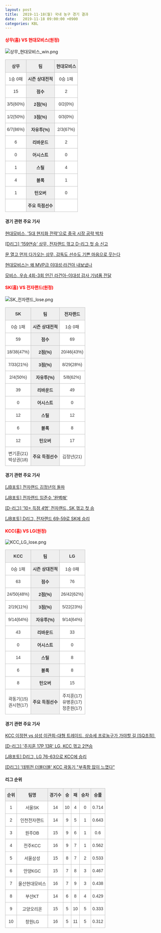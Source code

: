 ```yaml
---
layout: post
title:  2019-11-18(월) 국내 농구 경기 결과
date:   2019-11-18 09:00:00 +0900
categories: KBL
---
```


#### <span style="color:red"> 상무(홈) VS 현대모비스(원정) </span>
![상무_현대모비스_win.png](../images/kbl/result/상무_현대모비스_win.png)

<style type="text/css">
.tg  {border-collapse:collapse;border-spacing:0;}
.tg td{font-family:Arial, sans-serif;font-size:14px;padding:10px 5px;border-style:solid;border-width:1px;overflow:hidden;word-break:normal;border-color:#c0c0c0;}
.tg th{font-family:Arial, sans-serif;font-size:14px;font-weight:normal;padding:10px 5px;border-style:solid;border-width:1px;overflow:hidden;word-break:normal;border-color:#c0c0c0;}
.tg .tg-dcpn{background-color:#ffffff;border-color:#c0c0c0;text-align:center;vertical-align:middle}
.tg .tg-txr3{background-color:#ffffff;border-color:#c0c0c0;text-align:center;vertical-align:middle}
.tg .tg-o8le{background-color:#efefef;border-color:#c0c0c0;text-align:center;vertical-align:middle}
.tg .tg-rr9t{font-weight:bold;background-color:#efefef;border-color:#c0c0c0;text-align:center;vertical-align:middle}
.tg .tg-wazi{background-color:#efefef;border-color:#c0c0c0;text-align:center;vertical-align:middle}
</style>

<table class="tg">
  <tr>
    <th class="tg-rr9t">상무</th>
    <th class="tg-rr9t">팀</th>
    <th class="tg-rr9t">현대모비스</th>
  </tr>
  <tr>
    <td class="tg-dcpn">1승 0패</td>
    <td class="tg-rr9t">시즌 상대전적</td>
    <td class="tg-dcpn">0승 1패</td>
  </tr>
  <tr>
    <td class="tg-dcpn">15</td>
    <td class="tg-rr9t">점수</td>
    <td class="tg-dcpn">2</td>
  </tr>
  <tr>
    <td class="tg-dcpn">3/5(60%)</td>
    <td class="tg-rr9t">2점(%)</td>
    <td class="tg-dcpn">0/2(0%)</td>
  </tr>
  <tr>
    <td class="tg-dcpn">1/2(50%)</td>
    <td class="tg-rr9t">3점(%)</td>
    <td class="tg-dcpn">0/3(0%)</td>
  </tr>
  <tr>
    <td class="tg-dcpn">6/7(86%)</td>
    <td class="tg-rr9t">자유투(%)</td>
    <td class="tg-dcpn">2/3(67%)</td>
  </tr>
  <tr>
    <td class="tg-dcpn">6</td>
    <td class="tg-rr9t">리바운드</td>
    <td class="tg-dcpn">2</td>
  </tr>
  <tr>
    <td class="tg-dcpn">0</td>
    <td class="tg-rr9t">어시스트</td>
    <td class="tg-dcpn">0</td>
  </tr>
  <tr>
    <td class="tg-dcpn">1</td>
    <td class="tg-rr9t">스틸</td>
    <td class="tg-dcpn">4</td>
  </tr>
  <tr>
    <td class="tg-dcpn">4</td>
    <td class="tg-rr9t">블록</td>
    <td class="tg-dcpn">1</td>
  </tr>
  <tr>
    <td class="tg-dcpn">1</td>
    <td class="tg-rr9t">턴오버</td>
    <td class="tg-dcpn">0</td>
  </tr>
  <tr>
    <td class="tg-dcpn"></td>
    <td class="tg-rr9t">주요 득점선수</td>
    <td class="tg-dcpn"></td>
  </tr>
</table>

#### 경기 관련 주요 기사         

[현대모비스, '5대 현지화 전략'으로 중국 시장 공략 박차](http://www.efnews.co.kr/news/articleView.html?idxno=81752)

[[D리그] ‘159연승’ 상무, 전자랜드 꺾고 D-리그 첫 승 신고](http://sports.news.naver.com/basketball/news/read.nhn?oid=065&aid=0000192201)

[문 열고 먼저 다가오는 상무, 감독도 선수도 기쁜 마음으로 웃는다](http://sports.news.naver.com/basketball/news/read.nhn?oid=065&aid=0000192244)

[현대모비스는 왜 MVP급 이대성·라건아 내보냈나](http://news.chosun.com/site/data/html_dir/2019/11/12/2019111200230.html?utm_source=naver&utm_medium=original&utm_campaign=news)

[모비스, 우승 4회-3회 안긴 라건아-이대성 감사 기념품 전달](http://sports.news.naver.com/basketball/news/read.nhn?oid=065&aid=0000192465)

<script src="https://ads-partners.coupang.com/g.js"></script>
<script>
    new PartnersCoupang.G({"id":48183,"width":"100%","height":120,"subId":null});
</script>        
        

#### <span style="color:red"> SK(홈) VS 전자랜드(원정) </span>
![SK_전자랜드_lose.png](../images/kbl/result/SK_전자랜드_lose.png)

<style type="text/css">
.tg  {border-collapse:collapse;border-spacing:0;}
.tg td{font-family:Arial, sans-serif;font-size:14px;padding:10px 5px;border-style:solid;border-width:1px;overflow:hidden;word-break:normal;border-color:#c0c0c0;}
.tg th{font-family:Arial, sans-serif;font-size:14px;font-weight:normal;padding:10px 5px;border-style:solid;border-width:1px;overflow:hidden;word-break:normal;border-color:#c0c0c0;}
.tg .tg-dcpn{background-color:#ffffff;border-color:#c0c0c0;text-align:center;vertical-align:middle}
.tg .tg-txr3{background-color:#ffffff;border-color:#c0c0c0;text-align:center;vertical-align:middle}
.tg .tg-o8le{background-color:#efefef;border-color:#c0c0c0;text-align:center;vertical-align:middle}
.tg .tg-rr9t{font-weight:bold;background-color:#efefef;border-color:#c0c0c0;text-align:center;vertical-align:middle}
.tg .tg-wazi{background-color:#efefef;border-color:#c0c0c0;text-align:center;vertical-align:middle}
</style>

<table class="tg">
  <tr>
    <th class="tg-rr9t">SK</th>
    <th class="tg-rr9t">팀</th>
    <th class="tg-rr9t">전자랜드</th>
  </tr>
  <tr>
    <td class="tg-dcpn">0승 1패</td>
    <td class="tg-rr9t">시즌 상대전적</td>
    <td class="tg-dcpn">1승 0패</td>
  </tr>
  <tr>
    <td class="tg-dcpn">59</td>
    <td class="tg-rr9t">점수</td>
    <td class="tg-dcpn">69</td>
  </tr>
  <tr>
    <td class="tg-dcpn">18/38(47%)</td>
    <td class="tg-rr9t">2점(%)</td>
    <td class="tg-dcpn">20/46(43%)</td>
  </tr>
  <tr>
    <td class="tg-dcpn">7/33(21%)</td>
    <td class="tg-rr9t">3점(%)</td>
    <td class="tg-dcpn">8/29(28%)</td>
  </tr>
  <tr>
    <td class="tg-dcpn">2/4(50%)</td>
    <td class="tg-rr9t">자유투(%)</td>
    <td class="tg-dcpn">5/8(62%)</td>
  </tr>
  <tr>
    <td class="tg-dcpn">39</td>
    <td class="tg-rr9t">리바운드</td>
    <td class="tg-dcpn">49</td>
  </tr>
  <tr>
    <td class="tg-dcpn">0</td>
    <td class="tg-rr9t">어시스트</td>
    <td class="tg-dcpn">0</td>
  </tr>
  <tr>
    <td class="tg-dcpn">12</td>
    <td class="tg-rr9t">스틸</td>
    <td class="tg-dcpn">12</td>
  </tr>
  <tr>
    <td class="tg-dcpn">6</td>
    <td class="tg-rr9t">블록</td>
    <td class="tg-dcpn">8</td>
  </tr>
  <tr>
    <td class="tg-dcpn">12</td>
    <td class="tg-rr9t">턴오버</td>
    <td class="tg-dcpn">17</td>
  </tr>
  <tr>
    <td class="tg-dcpn">변기훈(21)<br>박상권(18)</td>
    <td class="tg-rr9t">주요 득점선수</td>
    <td class="tg-dcpn">김정년(21)</td>
  </tr>
</table>

#### 경기 관련 주요 기사         

[[JB포토] 전자랜드 김정년의 돌파](http://sports.news.naver.com/basketball/news/read.nhn?oid=065&aid=0000192638)

[[JB포토] 전자랜드 임준수 '완벽해'](http://sports.news.naver.com/basketball/news/read.nhn?oid=065&aid=0000192635)

[[D-리그] '10+ 득점 4명' 전자랜드, SK 꺾고 첫 승](http://www.rookie.co.kr/news/articleView.html?idxno=35080)

[[JB포토] D리그, 전자랜드 69-59로 SK에 승리](http://sports.news.naver.com/basketball/news/read.nhn?oid=065&aid=0000192640)

<script src="https://ads-partners.coupang.com/g.js"></script>
<script>
    new PartnersCoupang.G({"id":48182,"width":"100%","height":120,"subId":null});
</script>        
        

#### <span style="color:red"> KCC(홈) VS LG(원정) </span>
![KCC_LG_lose.png](../images/kbl/result/KCC_LG_lose.png)

<style type="text/css">
.tg  {border-collapse:collapse;border-spacing:0;}
.tg td{font-family:Arial, sans-serif;font-size:14px;padding:10px 5px;border-style:solid;border-width:1px;overflow:hidden;word-break:normal;border-color:#c0c0c0;}
.tg th{font-family:Arial, sans-serif;font-size:14px;font-weight:normal;padding:10px 5px;border-style:solid;border-width:1px;overflow:hidden;word-break:normal;border-color:#c0c0c0;}
.tg .tg-dcpn{background-color:#ffffff;border-color:#c0c0c0;text-align:center;vertical-align:middle}
.tg .tg-txr3{background-color:#ffffff;border-color:#c0c0c0;text-align:center;vertical-align:middle}
.tg .tg-o8le{background-color:#efefef;border-color:#c0c0c0;text-align:center;vertical-align:middle}
.tg .tg-rr9t{font-weight:bold;background-color:#efefef;border-color:#c0c0c0;text-align:center;vertical-align:middle}
.tg .tg-wazi{background-color:#efefef;border-color:#c0c0c0;text-align:center;vertical-align:middle}
</style>

<table class="tg">
  <tr>
    <th class="tg-rr9t">KCC</th>
    <th class="tg-rr9t">팀</th>
    <th class="tg-rr9t">LG</th>
  </tr>
  <tr>
    <td class="tg-dcpn">0승 1패</td>
    <td class="tg-rr9t">시즌 상대전적</td>
    <td class="tg-dcpn">1승 0패</td>
  </tr>
  <tr>
    <td class="tg-dcpn">63</td>
    <td class="tg-rr9t">점수</td>
    <td class="tg-dcpn">76</td>
  </tr>
  <tr>
    <td class="tg-dcpn">24/50(48%)</td>
    <td class="tg-rr9t">2점(%)</td>
    <td class="tg-dcpn">26/42(62%)</td>
  </tr>
  <tr>
    <td class="tg-dcpn">2/19(11%)</td>
    <td class="tg-rr9t">3점(%)</td>
    <td class="tg-dcpn">5/22(23%)</td>
  </tr>
  <tr>
    <td class="tg-dcpn">9/14(64%)</td>
    <td class="tg-rr9t">자유투(%)</td>
    <td class="tg-dcpn">9/14(64%)</td>
  </tr>
  <tr>
    <td class="tg-dcpn">43</td>
    <td class="tg-rr9t">리바운드</td>
    <td class="tg-dcpn">33</td>
  </tr>
  <tr>
    <td class="tg-dcpn">0</td>
    <td class="tg-rr9t">어시스트</td>
    <td class="tg-dcpn">0</td>
  </tr>
  <tr>
    <td class="tg-dcpn">14</td>
    <td class="tg-rr9t">스틸</td>
    <td class="tg-dcpn">8</td>
  </tr>
  <tr>
    <td class="tg-dcpn">6</td>
    <td class="tg-rr9t">블록</td>
    <td class="tg-dcpn">8</td>
  </tr>
  <tr>
    <td class="tg-dcpn">8</td>
    <td class="tg-rr9t">턴오버</td>
    <td class="tg-dcpn">15</td>
  </tr>
  <tr>
    <td class="tg-dcpn">곽동기(15)<br>권시현(17)</td>
    <td class="tg-rr9t">주요 득점선수</td>
    <td class="tg-dcpn">주지훈(17)<br>유병훈(17)<br>정준원(17)</td>
  </tr>
</table>

#### 경기 관련 주요 기사         

[KCC 이정현 vs 삼성 이관희-대형 트레이드, 상승세 프로농구가 가야할 길 [SQ초점] ](http://www.sportsq.co.kr/news/articleView.html?idxno=409099)

[[D-리그] '주지훈 17P 13R' LG, KCC 꺾고 2연승](http://www.rookie.co.kr/news/articleView.html?idxno=35078)

[[JB포토] D리그, LG 76-63으로 KCC에 승리](http://sports.news.naver.com/basketball/news/read.nhn?oid=065&aid=0000192624)

[[D리그] '데뷔전 더블더블' KCC 곽동기 "부족함 많이 느꼈다"](http://www.basketkorea.com/news/articleView.html?idxno=190232)

<script src="https://ads-partners.coupang.com/g.js"></script>
<script>
    new PartnersCoupang.G({"id":48178,"width":"100%","height":120,"subId":null});
</script>        
        

#### 리그 순위

<style type="text/css">
    .tg  {border-collapse:collapse;border-spacing:0;border-color:#ccc;}
    .tg td{font-family:Arial, sans-serif;font-size:14px;padding:10px 5px;border-style:solid;border-width:1px;overflow:hidden;word-break:normal;border-color:#ccc;color:#333;background-color:#fff;}
    .tg th{font-family:Arial, sans-serif;font-size:14px;font-weight:normal;padding:10px 5px;border-style:solid;border-width:1px;overflow:hidden;word-break:normal;border-color:#ccc;color:#333;background-color:#f0f0f0;}
    .tg .tg-jvag{background-color:#ffffff;color:#000000;border-color:#c0c0c0;text-align:center;vertical-align:middle}
    .tg .tg-wman{border-color:#c0c0c0;text-align:center;vertical-align:middle}
    .tg .tg-d14o{font-weight:bold;background-color:#efefef;border-color:#c0c0c0;text-align:center;vertical-align:middle}
    .tg .tg-qn23{color:#000000;border-color:#c0c0c0;text-align:center;vertical-align:middle}
    .tg .tg-50j8{background-color:#ffffff;border-color:#c0c0c0;text-align:center;vertical-align:middle}
    .tg .tg-fzdr{border-color:#c0c0c0;text-align:center;vertical-align:top}
    .tg .tg-hnyg{background-color:#ffffff;color:#000000;border-color:#c0c0c0;text-align:center;vertical-align:top}
</style>

<table class="tg">
  <tr>
    <th class="tg-d14o">순위</th>
    <th class="tg-d14o">팀명</th>
    <th class="tg-d14o">경기수</th>
    <th class="tg-d14o">승</th>
    <th class="tg-d14o">패</th>
    <th class="tg-d14o">승차</th>
    <th class="tg-d14o">승률</th>
  </tr>
  
<tr>
    <td class="tg-50j8">1</td>
    <td class="tg-50j8">서울SK</td>
    <td class="tg-50j8">14</td>
    <td class="tg-50j8">10</td>
    <td class="tg-50j8">4</td>
    <td class="tg-50j8">0</td>
    <td class="tg-50j8">0.714</td>
</tr>

<tr>
    <td class="tg-50j8">2</td>
    <td class="tg-50j8">인천전자랜드</td>
    <td class="tg-50j8">14</td>
    <td class="tg-50j8">9</td>
    <td class="tg-50j8">5</td>
    <td class="tg-50j8">1</td>
    <td class="tg-50j8">0.643</td>
</tr>

<tr>
    <td class="tg-50j8">3</td>
    <td class="tg-50j8">원주DB</td>
    <td class="tg-50j8">15</td>
    <td class="tg-50j8">9</td>
    <td class="tg-50j8">6</td>
    <td class="tg-50j8">1</td>
    <td class="tg-50j8">0.6</td>
</tr>

<tr>
    <td class="tg-50j8">4</td>
    <td class="tg-50j8">전주KCC</td>
    <td class="tg-50j8">16</td>
    <td class="tg-50j8">9</td>
    <td class="tg-50j8">7</td>
    <td class="tg-50j8">1</td>
    <td class="tg-50j8">0.562</td>
</tr>

<tr>
    <td class="tg-50j8">5</td>
    <td class="tg-50j8">서울삼성</td>
    <td class="tg-50j8">15</td>
    <td class="tg-50j8">8</td>
    <td class="tg-50j8">7</td>
    <td class="tg-50j8">2</td>
    <td class="tg-50j8">0.533</td>
</tr>

<tr>
    <td class="tg-50j8">6</td>
    <td class="tg-50j8">안양KGC</td>
    <td class="tg-50j8">15</td>
    <td class="tg-50j8">7</td>
    <td class="tg-50j8">8</td>
    <td class="tg-50j8">3</td>
    <td class="tg-50j8">0.467</td>
</tr>

<tr>
    <td class="tg-50j8">7</td>
    <td class="tg-50j8">울산현대모비스</td>
    <td class="tg-50j8">16</td>
    <td class="tg-50j8">7</td>
    <td class="tg-50j8">9</td>
    <td class="tg-50j8">3</td>
    <td class="tg-50j8">0.438</td>
</tr>

<tr>
    <td class="tg-50j8">8</td>
    <td class="tg-50j8">부산KT</td>
    <td class="tg-50j8">14</td>
    <td class="tg-50j8">6</td>
    <td class="tg-50j8">8</td>
    <td class="tg-50j8">4</td>
    <td class="tg-50j8">0.429</td>
</tr>

<tr>
    <td class="tg-50j8">9</td>
    <td class="tg-50j8">고양오리온</td>
    <td class="tg-50j8">15</td>
    <td class="tg-50j8">5</td>
    <td class="tg-50j8">10</td>
    <td class="tg-50j8">5</td>
    <td class="tg-50j8">0.333</td>
</tr>

<tr>
    <td class="tg-50j8">10</td>
    <td class="tg-50j8">창원LG</td>
    <td class="tg-50j8">16</td>
    <td class="tg-50j8">5</td>
    <td class="tg-50j8">11</td>
    <td class="tg-50j8">5</td>
    <td class="tg-50j8">0.312</td>
</tr>
</table><br>
<script src="https://ads-partners.coupang.com/g.js"></script>
<script>
    new PartnersCoupang.G({"id":48181,"width":"100%","height":120,"subId":null});
</script>        
        
